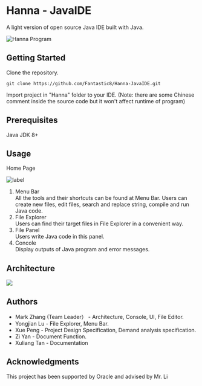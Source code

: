 # Hanna - JavaIDE

A light version of open source Java IDE built with Java.

![Hanna Program](https://raw.githubusercontent.com/Fantastic8/Hanna-JavaIDE/master/media/Hanna_program1.png)

## Getting Started

Clone the repository.

```
git clone https://github.com/Fantastic8/Hanna-JavaIDE.git
```

Import project in "Hanna" folder to your IDE. (Note: there are some Chinese comment inside the source code but it won't affect runtime of program)

## Prerequisites

Java JDK 8+


## Usage

Home Page

![label](https://raw.githubusercontent.com/Fantastic8/Hanna-JavaIDE/master/media/Hanna_label.png)

1. Menu Bar
<br>All the tools and their shortcuts can be found at Menu Bar. Users can create new files, edit files, search and replace string, compile and run Java code. 
2. File Explorer
<br>Users can find their target files in File Explorer in a convenient way.
3. File Panel
<br>Users write Java code in this panel.
4. Concole
<br>Display outputs of Java program and error messages.


## Architecture

![](https://raw.githubusercontent.com/Fantastic8/Hanna-JavaIDE/master/media/architecture.jpg)


## Authors

+ Mark Zhang (Team Leader） - Architecture, Console, UI, File Editor.
+ Yongjian Lu - File Explorer, Menu Bar.
+ Xue Peng - Project Design Specification, Demand analysis specification.
+ Zi Yan - Document Function.
+ Xuliang Tan - Documentation


## Acknowledgments

This project has been supported by Oracle and advised by Mr. Li